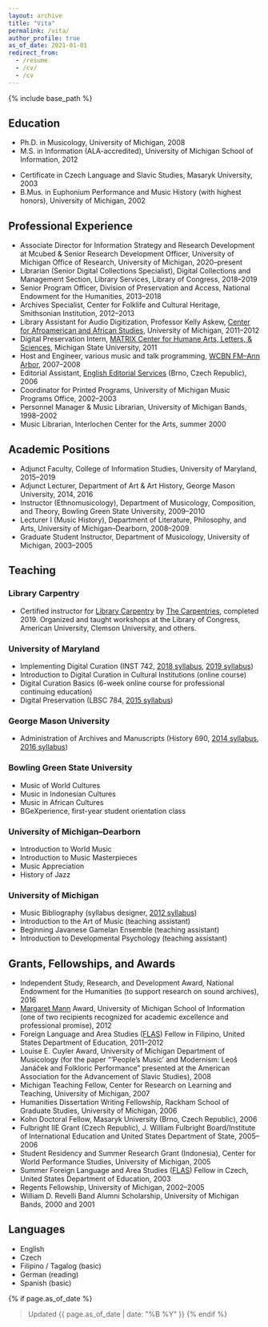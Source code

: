 ```yaml
---
layout: archive
title: "Vita"
permalink: /vita/
author_profile: true
as_of_date: 2021-01-01
redirect_from:
  - /resume
  - /cv/
  - /cv
---
```


{% include base_path %}

## Education
            
* Ph.D. in Musicology, University of Michigan, 2008
* M.S. in Information (ALA-accredited), University of Michigan School of Information, 2012
<!-- <li>M.A. in Musicology, University of Michigan, 2004</li> -->
* Certificate in Czech Language and Slavic Studies, Masaryk University, 2003
* B.Mus. in Euphonium Performance and Music History (with highest honors), University of Michigan, 2002
            
## Professional Experience
            
* Associate Director for Information Strategy and Research Development at Mcubed & Senior Research Development Officer, University of Michigan Office of Research, University of Michigan, 2020&ndash;present
* Librarian (Senior Digital Collections Specialist), Digital Collections and Management Section, Library Services, Library of Congress, 2018&ndash;2019
* Senior Program Officer, Division of Preservation and Access, National Endowment for the Humanities, 2013&ndash;2018
* Archives Specialist, Center for Folklife and Cultural Heritage, Smithsonian Institution, 2012&ndash;2013
* Library Assistant for Audio Digitization, Professor Kelly Askew, <a href="http://www.lsa.umich.edu/caas">Center for Afroamerican and African Studies</a>, University of Michigan, 2011&ndash;2012
* Digital Preservation Intern, <a href="http://www2.matrix.msu.edu/">MATRIX Center for Humane Arts, Letters, & Sciences</a>, Michigan State University, 2011
* Host and Engineer, various music and talk programming, <a href="http://wcbn.org/">WCBN FM&ndash;Ann Arbor</a>, 2007&ndash;2008
* Editorial Assistant, <a href="http://www.englisheditorialservices.com/">English Editorial Services</a> (Brno, Czech Republic), 2006
* Coordinator for Printed Programs, University of Michigan Music Programs Office, 2002&ndash;2003
* Personnel Manager &amp; Music Librarian, University of Michigan Bands, 1998&ndash;2002
* Music Librarian, Interlochen Center for the Arts, summer 2000

<!--
           <h3>Academic Service</h3>
             <ul>
                <li>Society for Ethnomusicology, Council, 2018&ndash;2021.</li>
                <li>Reviewer, Recordings @ Risk, Council of Library and Information Resources, 2019&ndash;present.</li>
                <li>Society of American Archivists, Steering Committee for Recorded Sound Roundtable, 2017&ndash;2018.</li>
                <li>Society for Ethnomusicology, Board Nomination Committee, 2017.</li>
                <li>Society of American Archivists, Steering Committee for Recorded Sound Roundtable, 2012&ndash;2013.</li>
             </ul>
-->
## Academic Positions

* Adjunct Faculty, College of Information Studies, University of Maryland, 2015&ndash;2019
* Adjunct Lecturer, Department of Art &amp; Art History, George Mason University, 2014, 2016
* Instructor (Ethnomusicology), Department of Musicology, Composition, and Theory, Bowling Green State University, 2009&ndash;2010
* Lecturer I (Music History), Department of Literature, Philosophy, and Arts, University of Michigan&ndash;Dearborn, 2008&ndash;2009
* Graduate Student Instructor, Department of Musicology, University of Michigan, 2003&ndash;2005

## Teaching

### Library Carpentry

* Certified instructor for [Library Carpentry](https://librarycarpentry.org/) by [The Carpentries](https://carpentries.org/), completed 2019. Organized and taught workshops at the Library of Congress, American University, Clemson University, and others.

### University of Maryland

* Implementing Digital Curation (INST 742, <a href="https://goo.gl/NuxV6y">2018 syllabus</a>, <a href="https://goo.gl/udK14A">2019 syllabus</a>)
* Introduction to Digital Curation in Cultural Institutions (online course)
* Digital Curation Basics (6-week online course for professional continuing education)
* Digital Preservation (LBSC 784, <a href="https://goo.gl/qH2nI1">2015 syllabus</a>)        

### George Mason University

* Administration of Archives and Manuscripts (History 690, <a href="https://goo.gl/2MK9eU">2014 syllabus</a>, <a href="https://goo.gl/cf6UjG">2016 syllabus</a>)

### Bowling Green State University

* Music of World Cultures
* Music in Indonesian Cultures
* Music in African Cultures
* BGeXperience, first-year student orientation class

### University of Michigan&ndash;Dearborn

* Introduction to World Music
* Introduction to Music Masterpieces
* Music Appreciation
* History of Jazz

### University of Michigan

* Music Bibliography (syllabus designer, <a href="http://www-personal.umich.edu/~jajohnst/courses/mhm503-2012/">2012 syllabus</a>)
* Introduction to the Art of Music (teaching assistant)
* Beginning Javanese Gamelan Ensemble (teaching assistant)
* Introduction to Developmental Psychology (teaching assistant)

## Grants, Fellowships, and Awards
            
* Independent Study, Research, and Development Award, National Endowment for the Humanities (to support research on sound archives), 2016
* [Margaret Mann](https://web.archive.org/web/20140109205847/http://bentley.umich.edu/research/guides/libarch/mann.php) Award, University of Michigan School of Information (one of two recipients recognized for academic excellence and professional promise), 2012
* Foreign Language and Area Studies ([FLAS](http://www2.ed.gov/programs/iegpsflasf/index.html)) Fellow in Filipino, United States Department of Education, 2011&ndash;2012
* Louise E. Cuyler Award, University of Michigan Department of Musicology (for the paper &ldquo;&lsquo;People&rsquo;s Music&rsquo; and Modernism: Leoš Jan&aacute;ček and Folkloric Performance&rdquo; presented at the American Association for the Advancement of Slavic Studies), 2008
* Michigan Teaching Fellow, Center for Research on Learning and Teaching, University of Michigan, 2007
* Humanities Dissertation Writing Fellowship, Rackham School of Graduate Studies, University of Michigan, 2006
* Kohn Doctoral Fellow, Masaryk University (Brno, Czech Republic), 2006
* Fulbright IIE Grant (Czech Republic), J. William Fulbright Board/Institute of International Education and United States Department of State, 2005&ndash;2006
* Student Residency and Summer Research Grant (Indonesia), Center for World Performance Studies, University of Michigan, 2005
* Summer Foreign Language and Area Studies (<a href="http://www2.ed.gov/programs/iegpsflasf/index.html">FLAS</a>) Fellow in Czech, United States Department of Education, 2003
* Regents Fellowship, University of Michigan, 2002&ndash;2005
* William D. Revelli Band Alumni Scholarship, University of Michigan Bands, 2000 and 2001

## Languages

* English
* Czech
* Filipino / Tagalog (basic)
* German (reading)
* Spanish (basic)

{% if page.as_of_date %}
> Updated {{ page.as_of_date | date: "%B %Y" }}
{% endif %} 